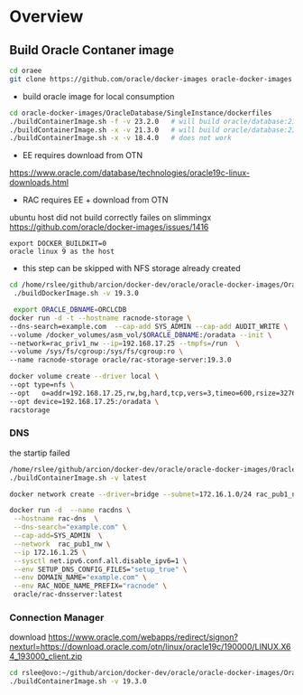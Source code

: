 # Overview

## Build Oracle Contaner image

```bash
cd oraee
git clone https://github.com/oracle/docker-images oracle-docker-images
```

-  build oracle image for local consumption

```bash
cd oracle-docker-images/OracleDatabase/SingleInstance/dockerfiles 
./buildContainerImage.sh -f -v 23.2.0   # will build oracle/database:21.3.0-xe 
./buildContainerImage.sh -x -v 21.3.0   # will build oracle/database:23.2.0-free
./buildContainerImage.sh -x -v 18.4.0   # does not work
```

- EE requires download from OTN

https://www.oracle.com/database/technologies/oracle19c-linux-downloads.html


- RAC requires EE + download from OTN

ubuntu host did not build correctly
failes on slimmingx
https://github.com/oracle/docker-images/issues/1416

```
export DOCKER_BUILDKIT=0
oracle linux 9 as the host
```

- this step can be skipped with NFS storage already created

```bash
cd /home/rslee/github/arcion/docker-dev/oracle/oracle-docker-images/OracleDatabase/RAC/OracleRACStorageServer/dockerfiles
 ./buildDockerImage.sh -v 19.3.0

 export ORACLE_DBNAME=ORCLCDB
docker run -d -t --hostname racnode-storage \
--dns-search=example.com  --cap-add SYS_ADMIN --cap-add AUDIT_WRITE \
--volume /docker_volumes/asm_vol/$ORACLE_DBNAME:/oradata --init \
--network=rac_priv1_nw --ip=192.168.17.25 --tmpfs=/run  \
--volume /sys/fs/cgroup:/sys/fs/cgroup:ro \
--name racnode-storage oracle/rac-storage-server:19.3.0

docker volume create --driver local \
--opt type=nfs \
--opt   o=addr=192.168.17.25,rw,bg,hard,tcp,vers=3,timeo=600,rsize=32768,wsize=32768,actimeo=0 \
--opt device=192.168.17.25:/oradata \
racstorage
```

### DNS

the startip failed

```bash
/home/rslee/github/arcion/docker-dev/oracle/oracle-docker-images/OracleDatabase/RAC/OracleDNSServer/dockerfiles
./buildContainerImage.sh -v latest

docker network create --driver=bridge --subnet=172.16.1.0/24 rac_pub1_nw

docker run -d  --name racdns \
 --hostname rac-dns  \
 --dns-search="example.com" \
 --cap-add=SYS_ADMIN  \
 --network  rac_pub1_nw \
 --ip 172.16.1.25 \
 --sysctl net.ipv6.conf.all.disable_ipv6=1 \
 --env SETUP_DNS_CONFIG_FILES="setup_true" \
 --env DOMAIN_NAME="example.com" \
 --env RAC_NODE_NAME_PREFIX="racnode" \
 oracle/rac-dnsserver:latest

```

### Connection Manager

download https://www.oracle.com/webapps/redirect/signon?nexturl=https://download.oracle.com/otn/linux/oracle19c/190000/LINUX.X64_193000_client.zip


```bash
cd rslee@ovo:~/github/arcion/docker-dev/oracle/oracle-docker-images/OracleDatabase/RAC/OracleConnectionManager/dockerfiles$
./buildContainerImage.sh -v 19.3.0
